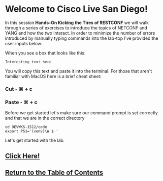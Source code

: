 # Welcome to Cisco Live San Diego!

In this session **Hands-On Kicking the Tires of RESTCONF** we will walk through a series of exercises to introduce the topics of NETCONF and YANG and how the two interact. In order to minimize the number of errors introduced by manually typing commands into the lab-top I've provided the user inputs below.

When you see a box that looks like this:

```
Interesting text here
```
You will copy this text and paste it into the terminal. For those that aren't familiar with MacOS here is a brief cheat sheet:

### Cut - ⌘ + c
### Paste - ⌘ + c

Before we get started let's make sure our command prompt is set correctly and that we are in the correct directory

```
cd DEVWKS-1512/code
export PS1='(venv)\W $ '
```

Let's get started with the lab: 

## [Click Here!](DEVWKS_1512_Guided_2.md)

## [Return to the Table of Contents](../../README.md)